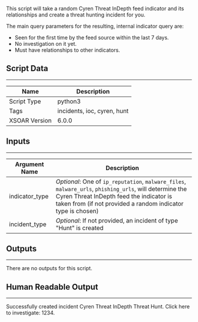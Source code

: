 This script will take a random Cyren Threat InDepth feed indicator and its relationships
and create a threat hunting incident for you.

The main query parameters for the resulting, internal indicator query are:

* Seen for the first time by the feed source within the last 7 days.
* No investigation on it yet.
* Must have relationships to other indicators.

## Script Data

---

| **Name** | **Description** |
| --- | --- |
| Script Type | python3 |
| Tags | incidents, ioc, cyren, hunt |
| XSOAR Version | 6.0.0 |

## Inputs

---

| **Argument Name** | **Description** |
| --- | --- |
| indicator_type | *Optional*: One of `ip_reputation`, `malware_files`, `malware_urls`, `phishing_urls`, will determine the Cyren Threat InDepth feed the indicator is taken from (if not provided a random indicator type is chosen) |
| incident_type | *Optional*: If not provided, an incident of type "Hunt" is created |

## Outputs

---

There are no outputs for this script.

## Human Readable Output

---

Successfully created incident Cyren Threat InDepth Threat Hunt.
Click here to investigate: 1234.

